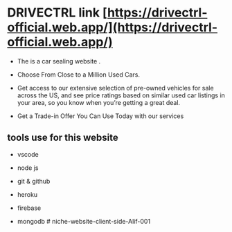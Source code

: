 # DRIVECTRL link [https://drivectrl-official.web.app/](https://drivectrl-official.web.app/)

- The is a car sealing website .

- Choose From Close to a Million Used Cars.

- Get access to our extensive selection of pre-owned vehicles for sale across the US, and see price ratings based on similar used car listings in your area, so you know when you’re getting a great deal.

- Get a Trade-in Offer You Can Use Today with our services

## tools use for this website

- vscode

- node js

- git & github

- heroku

* firebase

* mongodb
#   n i c h e - w e b s i t e - c l i e n t - s i d e - A l i f - 0 0 1  
 